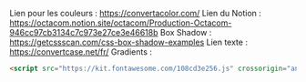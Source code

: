Lien pour les couleurs : https://convertacolor.com/ 
Lien du Notion : https://octacom.notion.site/octacom/Production-Octacom-946cc97cb3134c7c973e27ce3e46618b
Box Shadow : https://getcssscan.com/css-box-shadow-examples
Lien texte : https://convertcase.net/fr/
Gradients : 


```html
<script src="https://kit.fontawesome.com/108cd3e256.js" crossorigin="anonymous"></script>
```
